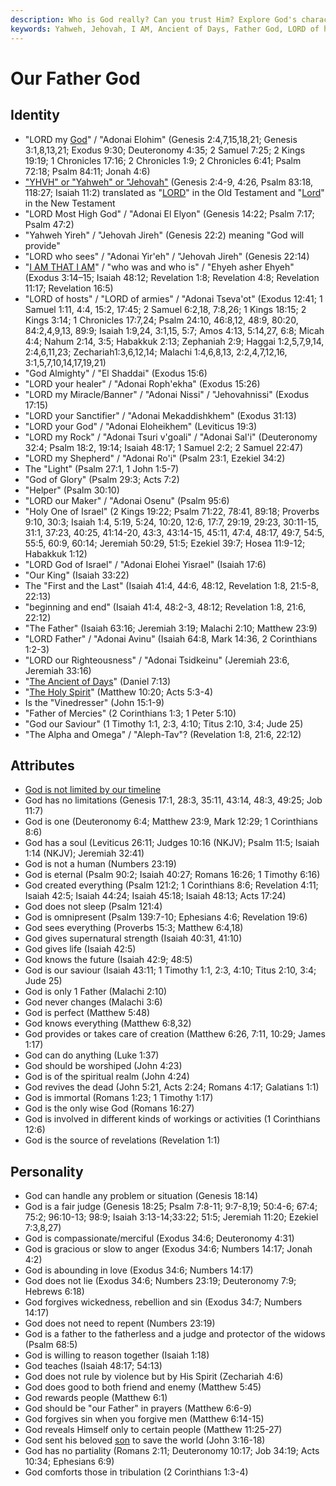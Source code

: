 ```yaml
---
description: Who is God really? Can you trust Him? Explore God's character through biblical and modern testimonies and discover why Jesus revealed God as our Father.
keywords: Yahweh, Jehovah, I AM, Ancient of Days, Father God, LORD of hosts, El Shaddai, divine attributes, God's personality, Holy One of Israel, eternal God, omnipresent, compassionate God
---
```


# Our Father God

## Identity

* "LORD my [God](https://eternal.family.co.za/bible/concepts/god)" / "Adonai Elohim" (Genesis 2:4,7,15,18,21; Genesis 3:1,8,13,21; Exodus 9:30; Deuteronomy 4:35; 2 Samuel 7:25; 2 Kings 19:19; 1 Chronicles 17:16; 2 Chronicles 1:9; 2 Chronicles 6:41; Psalm 72:18; Psalm 84:11; Jonah 4:6)
* ["YHVH" or "Yahweh" or "Jehovah"](https://eternal.family.co.za/god/father/name) (Genesis 2:4-9, 4:26, Psalm 83:18, 118:27; Isaiah 11:2) translated as "[LORD](https://eternal.family.co.za/god/father/name#lord)" in the Old Testament and "[Lord](https://eternal.family.co.za/god/father/name#lord)" in the New Testament
* "LORD Most High God" / "Adonai El Elyon" (Genesis 14:22; Psalm 7:17; Psalm 47:2)
* "Yahweh Yireh" / "Jehovah Jireh" (Genesis 22:2) meaning "God will provide"
* "LORD who sees" / "Adonai Yir'eh" / "Jehovah Jireh" (Genesis 22:14)
* "[I AM THAT I AM](https://eternal.family.co.za/god/father/i-am)" / "who was and who is" / "Ehyeh asher Ehyeh" (Exodus 3:14–15; Isaiah 48:12; Revelation 1:8; Revelation 4:8; Revelation 11:17; Revelation 16:5)
* "LORD of hosts" / "LORD of armies" / "Adonai Tseva'ot" (Exodus 12:41; 1 Samuel 1:11, 4:4, 15:2, 17:45; 2 Samuel 6:2,18, 7:8,26; 1 Kings 18:15; 2 Kings 3:14; 1 Chronicles 17:7,24; Psalm 24:10, 46:8,12, 48:9, 80:20, 84:2,4,9,13, 89:9; Isaiah 1:9,24, 3:1,15, 5:7; Amos 4:13, 5:14,27, 6:8; Micah 4:4; Nahum 2:14, 3:5; Habakkuk 2:13; Zephaniah 2:9; Haggai 1:2,5,7,9,14, 2:4,6,11,23; Zechariah1:3,6,12,14; Malachi 1:4,6,8,13, 2:2,4,7,12,16, 3:1,5,7,10,14,17,19,21)
* "God Almighty" / "El Shaddai" (Exodus 15:6)
* "LORD your healer" / "Adonai Roph'ekha" (Exodus 15:26)
* "LORD my Miracle/Banner" / "Adonai Nissi" / "Jehovahnissi" (Exodus 17:15)
* "LORD your Sanctifier" / "Adonai Mekaddishkhem" (Exodus 31:13)
* "LORD your God" / "Adonai Eloheikhem" (Leviticus 19:3)
* "LORD my Rock" / "Adonai Tsuri v'goali" / "Adonai Sal'i" (Deuteronomy 32:4; Psalm 18:2, 19:14; Isaiah 48:17; 1 Samuel 2:2; 2 Samuel 22:47)
* "LORD my Shepherd" / "Adonai Ro'i" (Psalm 23:1, Ezekiel 34:2)
* The "Light" (Psalm 27:1, 1 John 1:5-7)
* "God of Glory" (Psalm 29:3; Acts 7:2)
* "Helper" (Psalm 30:10)
* "LORD our Maker" / "Adonai Osenu" (Psalm 95:6)
* "Holy One of Israel" (2 Kings 19:22; Psalm 71:22, 78:41, 89:18; Proverbs 9:10, 30:3; Isaiah 1:4, 5:19, 5:24, 10:20, 12:6, 17:7, 29:19, 29:23, 30:11-15, 31:1, 37:23, 40:25, 41:14-20, 43:3, 43:14-15, 45:11, 47:4, 48:17, 49:7, 54:5, 55:5, 60:9, 60:14; Jeremiah 50:29, 51:5; Ezekiel 39:7; Hosea 11:9-12; Habakkuk 1:12)
* "LORD God of Israel" / "Adonai Elohei Yisrael" (Isaiah 17:6)
* "Our King" (Isaiah 33:22)
* The "First and the Last" (Isaiah 41:4, 44:6, 48:12, Revelation 1:8, 21:5-8, 22:13)
* "beginning and end" (Isaiah 41:4, 48:2-3, 48:12; Revelation 1:8, 21:6, 22:12)
* "The Father" (Isaiah 63:16; Jeremiah 3:19; Malachi 2:10; Matthew 23:9)
* "LORD Father" / "Adonai Avinu" (Isaiah 64:8, Mark 14:36, 2 Corinthians 1:2-3)
* "LORD our Righteousness" / "Adonai Tsidkeinu" (Jeremiah 23:6, Jeremiah 33:16)
* "[The Ancient of Days](https://eternal.family.co.za/god/father/ancient-of-days)" (Daniel 7:13)
* "[The Holy Spirit](https://eternal.family.co.za/god/spirit)" (Matthew 10:20; Acts 5:3-4)
* Is the "Vinedresser" (John 15:1-9)       
* "Father of Mercies" (2 Corinthians 1:3; 1 Peter 5:10)              
* "God our Saviour" (1 Timothy 1:1, 2:3, 4:10; Titus 2:10, 3:4; Jude 25)
* "The Alpha and Omega" / "Aleph-Tav"? (Revelation 1:8, 21:6, 22:12)

## Attributes

* [God is not limited by our timeline](https://eternal.family.co.za/god/father/time)
* God has no limitations (Genesis 17:1, 28:3, 35:11, 43:14, 48:3, 49:25; Job 11:7)
* God is one (Deuteronomy 6:4; Matthew 23:9, Mark 12:29; 1 Corinthians 8:6)
* God has a soul (Leviticus 26:11; Judges 10:16 (NKJV); Psalm 11:5; Isaiah 1:14 (NKJV); Jeremiah 32:41)
* God is not a human (Numbers 23:19)
* God is eternal (Psalm 90:2; Isaiah 40:27; Romans 16:26; 1 Timothy 6:16)
* God created everything (Psalm 121:2; 1 Corinthians 8:6; Revelation 4:11; Isaiah 42:5; Isaiah 44:24; Isaiah 45:18; Isaiah 48:13; Acts 17:24)
* God does not sleep (Psalm 121:4)
* God is omnipresent (Psalm 139:7-10; Ephesians 4:6; Revelation 19:6)
* God sees everything (Proverbs 15:3; Matthew 6:4,18)
* God gives supernatural strength (Isaiah 40:31, 41:10)
* God gives life (Isaiah 42:5)
* God knows the future (Isaiah 42:9; 48:5)
* God is our saviour (Isaiah 43:11; 1 Timothy 1:1, 2:3, 4:10; Titus 2:10, 3:4; Jude 25)
* God is only 1 Father (Malachi 2:10)
* God never changes (Malachi 3:6)
* God is perfect (Matthew 5:48)
* God knows everything (Matthew 6:8,32)
* God provides or takes care of creation (Matthew 6:26, 7:11, 10:29; James 1:17)
* God can do anything (Luke 1:37)
* God should be worshiped (John 4:23)
* God is of the spiritual realm (John 4:24)
* God revives the dead (John 5:21, Acts 2:24; Romans 4:17; Galatians 1:1)
* God is immortal (Romans 1:23; 1 Timothy 1:17)
* God is the only wise God (Romans 16:27)
* God is involved in different kinds of workings or activities (1 Corinthians 12:6)
* God is the source of revelations (Revelation 1:1)

## Personality

* God can handle any problem or situation (Genesis 18:14)
* God is a fair judge (Genesis 18:25; Psalm 7:8-11; 9:7-8,19; 50:4-6; 67:4; 75:2; 96:10-13; 98:9; Isaiah 3:13-14;33:22; 51:5; Jeremiah 11:20; Ezekiel 7:3,8,27)
* God is compassionate/merciful (Exodus 34:6; Deuteronomy 4:31)
* God is gracious or slow to anger (Exodus 34:6; Numbers 14:17; Jonah 4:2)
* God is abounding in love (Exodus 34:6; Numbers 14:17)
* God does not lie (Exodus 34:6; Numbers 23:19; Deuteronomy 7:9; Hebrews 6:18)
* God forgives wickedness, rebellion and sin (Exodus 34:7; Numbers 14:17)
* God does not need to repent (Numbers 23:19)
* God is a father to the fatherless and a judge and protector of the widows (Psalm 68:5)
* God is willing to reason together (Isaiah 1:18)
* God teaches (Isaiah 48:17; 54:13)
* God does not rule by violence but by His Spirit (Zechariah 4:6)
* God does good to both friend and enemy (Matthew 5:45)
* God rewards people (Matthew 6:1)
* God should be "our Father" in prayers (Matthew 6:6-9)
* God forgives sin when you forgive men (Matthew 6:14-15)
* God reveals Himself only to certain people (Matthew 11:25-27)
* God sent his beloved [son](https://son.ofgod.info) to save the world (John 3:16-18)
* God has no partiality (Romans 2:11; Deuteronomy 10:17; Job 34:19; Acts 10:34; Ephesians 6:9)
* God comforts those in tribulation (2 Corinthians 1:3-4)
